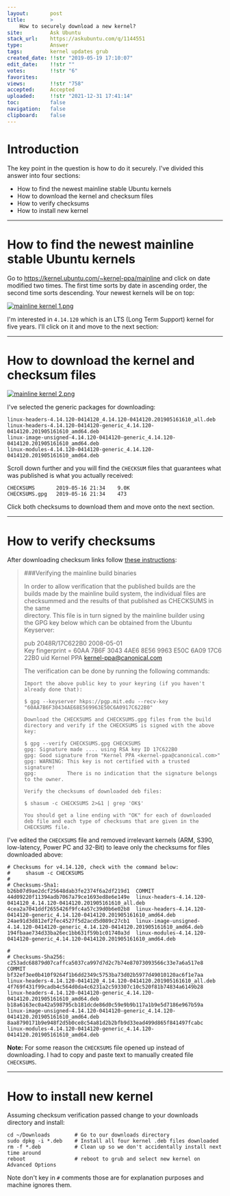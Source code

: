 ```yaml
---
layout:       post
title:        >
    How to securely download a new kernel?
site:         Ask Ubuntu
stack_url:    https://askubuntu.com/q/1144551
type:         Answer
tags:         kernel updates grub
created_date: !!str "2019-05-19 17:10:07"
edit_date:    !!str ""
votes:        !!str "6"
favorites:    
views:        !!str "758"
accepted:     Accepted
uploaded:     !!str "2021-12-31 17:41:14"
toc:          false
navigation:   false
clipboard:    false
---
```


# Introduction

The key point in the question is how to do it securely. I've divided this answer into four sections:

- How to find the newest mainline stable Ubuntu kernels
- How to download the kernel and checksum files
- How to verify checksums
- How to install new kernel


----------


# How to find the newest mainline stable Ubuntu kernels

Go to https://kernel.ubuntu.com/~kernel-ppa/mainline and click on date modified two times. The first time sorts by date in ascending order, the second time sorts descending. Your newest kernels will be on top:

[![mainline kernel 1.png][1]][1]

I'm interested in `4.14.120` which is an LTS (Long Term Support) kernel for five years. I'll click on it and move to the next section:


----------


# How to download the kernel and checksum files

[![mainline kernel 2.png][2]][2]

I've selected the generic packages for downloading:

``` 
linux-headers-4.14.120-0414120_4.14.120-0414120.201905161610_all.deb
linux-headers-4.14.120-0414120-generic_4.14.120-0414120.201905161610_amd64.deb
linux-image-unsigned-4.14.120-0414120-generic_4.14.120-0414120.201905161610_amd64.deb
linux-modules-4.14.120-0414120-generic_4.14.120-0414120.201905161610_amd64.deb

```

Scroll down further and you will find the `CHECKSUM` files that guarantees what was published is what you actually received:

``` 
CHECKSUMS       2019-05-16 21:34    9.0K	 
CHECKSUMS.gpg   2019-05-16 21:34    473 	

```

Click both checksums to download them and move onto the next section.

----------

# How to verify checksums

After downloading checksum links follow [these instructions][3]:

> ###Verifying the mainline build binaries  
>   
> In order to allow verification that the published builds are the  
> builds made by the mainline build system, the individual files are  
> checksummed and the results of that published as CHECKSUMS in the same  
> directory. This file is in turn signed by the mainline builder using  
> the GPG key below which can be obtained from the Ubuntu Keyserver:  
>   
> pub   2048R/17C622B0 2008-05-01  
>       Key fingerprint = 60AA 7B6F 3043 4AE6 8E56  9963 E50C 6A09 17C6 22B0 uid                  Kernel PPA <kernel-ppa@canonical.com>  
>   
> The verification can be done by running the following commands:  
>   
>     Import the above public key to your keyring (if you haven't already done that):  
>   
>     $ gpg --keyserver hkps://pgp.mit.edu --recv-key "60AA7B6F30434AE68E569963E50C6A0917C622B0"  
>   
>     Download the CHECKSUMS and CHECKSUMS.gpg files from the build directory and verify if the CHECKSUMS is signed with the above key:  
>   
>     $ gpg --verify CHECKSUMS.gpg CHECKSUMS  
>     gpg: Signature made .... using RSA key ID 17C622B0  
>     gpg: Good signature from "Kernel PPA <kernel-ppa@canonical.com>"  
>     gpg: WARNING: This key is not certified with a trusted signature!  
>     gpg:          There is no indication that the signature belongs to the owner.  
>   
>     Verify the checksums of downloaded deb files:  
>   
>     $ shasum -c CHECKSUMS 2>&1 | grep 'OK$'  
>   
>     You should get a line ending with "OK" for each of downloaded deb file and each type of checksums that are given in the CHECKSUMS file.  

I've edited the `CHECKSUMS` file and removed irrelevant kernels (ARM, S390, low-latency, Power PC and 32-Bit) to leave only the checksums for files downloaded above:

``` 
# Checksums for v4.14.120, check with the command below:
#     shasum -c CHECKSUMS
#
# Checksums-Sha1:
b26b07d9ae2dcf25648dab3fe2374f6a2df219d1  COMMIT
44d09220f11394adb7067a79ce1693ed8e6e149e  linux-headers-4.14.120-0414120_4.14.120-0414120.201905161610_all.deb
4cea2a7041ddf2655426f9fc4a57c39d0b6e02b8  linux-headers-4.14.120-0414120-generic_4.14.120-0414120.201905161610_amd64.deb
24ae91d3d812ef2fec4527f5d2acd5d089c27cb1  linux-image-unsigned-4.14.120-0414120-generic_4.14.120-0414120.201905161610_amd64.deb
194fbaae734d33ba26ec1bb631f59b1c01740a3d  linux-modules-4.14.120-0414120-generic_4.14.120-0414120.201905161610_amd64.deb

#
# Checksums-Sha256:
c253adc68879d07caffca5037ca997d7d2c7b74e87073093566c33e7a6a517e8  COMMIT
bf32ef3ee0b410f9264f1b6dd2349c5753ba73d02b5977d49010120ac6f1e7aa  linux-headers-4.14.120-0414120_4.14.120-0414120.201905161610_all.deb
4f769f431f99cadb4c564d0da4c6231a2c593307c10c520f81b74834a6149b28  linux-headers-4.14.120-0414120-generic_4.14.120-0414120.201905161610_amd64.deb
b18a6163ec0a42a598795cb181dcde86d0c59e9b9b117a1b9e5d7186e967b59a  linux-image-unsigned-4.14.120-0414120-generic_4.14.120-0414120.201905161610_amd64.deb
8aa8790171b9e948f2d5b0ce8c54a81d2b2bfb9d33ead499d865f841497fcabc  linux-modules-4.14.120-0414120-generic_4.14.120-0414120.201905161610_amd64.deb

```


**Note:** For some reason the `CHECKSUMS` file opened up instead of downloading. I had to copy and paste text to manually created file `CHECKSUMS`.

----------


# How to install new kernel

Assuming checksum verification passed change to your downloads directory and install:

``` 
cd ~/Downloads        # Go to our downloads directory
sudo dpkg -i *.deb    # Install all four kernel .deb files downloaded
rm -f *.deb           # Clean up so we don't accidentally install next time around
reboot                # reboot to grub and select new kernel on Advanced Options

```

Note don't key in `#` comments those are for explanation purposes and machine ignores them.

  [1]: https://i.stack.imgur.com/pKVjxl.png
  [2]: https://i.stack.imgur.com/VoCKhl.png
  [3]: https://wiki.ubuntu.com/Kernel/MainlineBuilds#Verifying_the_mainline_build_binaries
